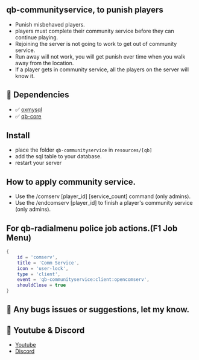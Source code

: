 ## qb-communityservice, to punish players
- Punish misbehaved players.
- players must complete their community service before they can continue playing.
- Rejoining the server is not going to work to get out of community service.
- Run away will not work, you will get punish ever time when you walk away from the location.
- If a player gets in community service, all the players on the server will know it.

## 💪 Dependencies
- ✅ [oxmysql](https://github.com/overextended/oxmysql/releases/tag/v1.9.3)
- ✅ [qb-core](https://github.com/qbcore-framework/qb-core)

## Install
- place the folder `qb-communityservice` in `resources/[qb]`
- add the sql table to your database.
- restart your server

## How to apply community service.
- Use the /comserv [player_id] [service_count] command (only admins).
- Use the /endcomserv [player_id] to finish a player's community service (only admins).


## For qb-radialmenu police job actions.(F1 Job Menu)
```lua
{
    id = 'comserv',
    title = 'Comm Service',
    icon = 'user-lock',
    type = 'client',
    event = 'qb-communityservice:client:opencomserv',
    shouldClose = true
}
```

## 🐞 Any bugs issues or suggestions, let my know.

## 🙈 Youtube & Discord
- [Youtube](https://www.youtube.com/channel/UC6431XeIqHjswry5OYtim0A)
- [Discord](https://discord.gg/cEMSeE9dgS)
